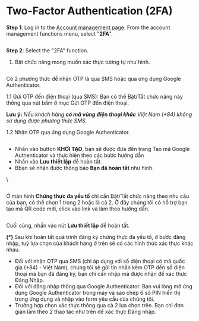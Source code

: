 # Two-Factor Authentication (2FA)

**Step 1**: Log in to the [Account management page](https://dashboard.console.vngcloud.vn/). From the account management functions menu, select "**2FA**".

<figure><img src="https://docs.vngcloud.vn/download/attachments/22938012/image2023-10-17_16-35-17.png?version=1&#x26;modificationDate=1697535318000&#x26;api=v2" alt=""><figcaption></figcaption></figure>

**Step 2**: Select the "2FA" function.

1. Bật chức năng mong muốn xác thực tương tự như hình.&#x20;

<figure><img src="https://docs.vngcloud.vn/download/thumbnails/22938012/image2023-10-17_16-38-37.png?version=1&#x26;modificationDate=1697535518000&#x26;api=v2" alt=""><figcaption></figcaption></figure>

Có 2 phương thức để nhận OTP là qua SMS hoặc qua ứng dụng Google Authenticator.

&#x20;       1.1 Gửi OTP đến điện thoại (qua SMS): Bạn có thể Bật/Tắt chức năng này thông qua nút bấm ở mục Gửi OTP đến điện thoại.

**Lưu** **ý:** _Nếu_ _khách_ _hàng_ _**có mã vùng điện thoại khác** Việt Nam (+84) không sử dụng được_ _phương_ _thức SMS._

&#x20;       1.2 Nhận OTP qua ứng dụng Google Authenticator.

<figure><img src="https://docs.vngcloud.vn/download/attachments/22938012/Screen%20Shot%202020-10-19%20at%2012.06.17.png?version=2&#x26;modificationDate=1603163213000&#x26;api=v2" alt=""><figcaption></figcaption></figure>

* Nhấn vào button **KHỞI TẠO**, bạn sẽ được đưa đến trang Tạo mã Google Authenticator và thực hiện theo các bước hướng dẫn
* Nhấn vào **Lưu thiết lập** để hoàn tất.
* Bbạn sẽ nhận được thông báo **Bạn đã hoàn tất** như hình.

\


<figure><img src="https://docs.vngcloud.vn/download/thumbnails/22938012/Screen%20Shot%202020-10-20%20at%2009.50.59.png?version=1&#x26;modificationDate=1603162482000&#x26;api=v2" alt=""><figcaption></figcaption></figure>

Ở màn hình **Chứng thực đa yếu tố** chỉ cần Bật/Tắt chức năng theo nhu cầu của bạn, có thể chọn 1 trong 2 hoặc là cả 2. Ở đây chúng tôi có hỗ trợ bạn tạo mã QR code mới, click vào link và làm theo hướng dẫn.

<figure><img src="https://docs.vngcloud.vn/download/attachments/22938012/Screen%20Shot%202020-10-20%20at%2009.59.47.png?version=2&#x26;modificationDate=1603163157000&#x26;api=v2" alt=""><figcaption></figcaption></figure>

Cuối cùng, nhấn vào nút **Lưu thiết lập** để hoàn tất.

**(\*)** Sau khi hoàn tất quá trình đăng ký chứng thực đa yếu tố, ở bước đăng nhập, tuỳ lựa chọn của khách hàng ở trên sẽ có các hình thức xác thực khác nhau.

* Đối với nhận OTP qua SMS (chỉ áp dụng với số diện thoại có mã quốc gia (+84) - Việt Nam), chúng tôi sẽ gửi tin nhắn kèm OTP đến số điện thoại mà bạn đã đăng ký, bạn chỉ cần nhập mã được nhận để xác thực Đăng Nhập.
* Đối với đăng nhập thông qua Google Authenticator. Bạn vui lòng mở ứng dụng Google Authenticator trong máy và sao chép 6 số PIN hiển thị trong ứng dụng và nhập vào form yêu cầu của chúng tôi.
* Trường hợp chọn xác thực thông qua cả 2 lựa chọn trên. Bạn chỉ đơn giản làm theo 2 thao tác như trên để xác thực Đăng nhập.
